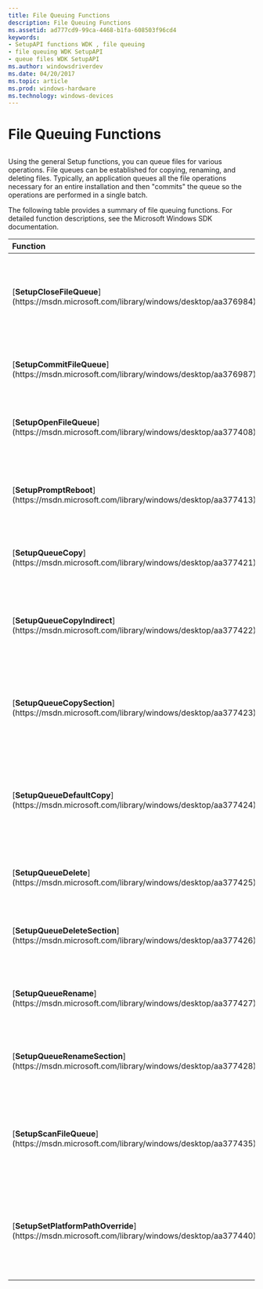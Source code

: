 ```yaml
---
title: File Queuing Functions
description: File Queuing Functions
ms.assetid: ad777cd9-99ca-4468-b1fa-608503f96cd4
keywords:
- SetupAPI functions WDK , file queuing
- file queuing WDK SetupAPI
- queue files WDK SetupAPI
ms.author: windowsdriverdev
ms.date: 04/20/2017
ms.topic: article
ms.prod: windows-hardware
ms.technology: windows-devices
---
```


# File Queuing Functions


## <a href="" id="ddk-file-queuing-functions-dg"></a>


Using the general Setup functions, you can queue files for various operations. File queues can be established for copying, renaming, and deleting files. Typically, an application queues all the file operations necessary for an entire installation and then "commits" the queue so the operations are performed in a single batch.

The following table provides a summary of file queuing functions. For detailed function descriptions, see the Microsoft Windows SDK documentation.

<table>
<colgroup>
<col width="50%" />
<col width="50%" />
</colgroup>
<thead>
<tr class="header">
<th align="left">Function</th>
<th align="left">Description</th>
</tr>
</thead>
<tbody>
<tr class="odd">
<td align="left"><p>[<strong>SetupCloseFileQueue</strong>](https://msdn.microsoft.com/library/windows/desktop/aa376984)</p></td>
<td align="left"><p>Destroys a file queue together with any uncommitted file operations.</p></td>
</tr>
<tr class="even">
<td align="left"><p>[<strong>SetupCommitFileQueue</strong>](https://msdn.microsoft.com/library/windows/desktop/aa376987)</p></td>
<td align="left"><p>Commits (performs) all queued operations.</p></td>
</tr>
<tr class="odd">
<td align="left"><p>[<strong>SetupOpenFileQueue</strong>](https://msdn.microsoft.com/library/windows/desktop/aa377408)</p></td>
<td align="left"><p>Creates and returns a handle to a file queue.</p></td>
</tr>
<tr class="even">
<td align="left"><p>[<strong>SetupPromptReboot</strong>](https://msdn.microsoft.com/library/windows/desktop/aa377413)</p></td>
<td align="left"><p>Prompts the user to restart his or her computer, if necessary.</p></td>
</tr>
<tr class="odd">
<td align="left"><p>[<strong>SetupQueueCopy</strong>](https://msdn.microsoft.com/library/windows/desktop/aa377421)</p></td>
<td align="left"><p>Queues a specified file for copying.</p></td>
</tr>
<tr class="even">
<td align="left"><p>[<strong>SetupQueueCopyIndirect</strong>](https://msdn.microsoft.com/library/windows/desktop/aa377422)</p></td>
<td align="left"><p>Queues a specified file for copying, and provides file location and security information.</p></td>
</tr>
<tr class="odd">
<td align="left"><p>[<strong>SetupQueueCopySection</strong>](https://msdn.microsoft.com/library/windows/desktop/aa377423)</p></td>
<td align="left"><p>Queues the files in a specified INF file section for copying.</p></td>
</tr>
<tr class="even">
<td align="left"><p>[<strong>SetupQueueDefaultCopy</strong>](https://msdn.microsoft.com/library/windows/desktop/aa377424)</p></td>
<td align="left"><p>Queues a specified file for copying, using default source and destination settings contained in the INF file.</p></td>
</tr>
<tr class="odd">
<td align="left"><p>[<strong>SetupQueueDelete</strong>](https://msdn.microsoft.com/library/windows/desktop/aa377425)</p></td>
<td align="left"><p>Queues a specified file for deletion.</p></td>
</tr>
<tr class="even">
<td align="left"><p>[<strong>SetupQueueDeleteSection</strong>](https://msdn.microsoft.com/library/windows/desktop/aa377426)</p></td>
<td align="left"><p>Queues the files in an INF file section for deletion.</p></td>
</tr>
<tr class="odd">
<td align="left"><p>[<strong>SetupQueueRename</strong>](https://msdn.microsoft.com/library/windows/desktop/aa377427)</p></td>
<td align="left"><p>Queues a specified file for renaming.</p></td>
</tr>
<tr class="even">
<td align="left"><p>[<strong>SetupQueueRenameSection</strong>](https://msdn.microsoft.com/library/windows/desktop/aa377428)</p></td>
<td align="left"><p>Queues the files in an INF section for renaming.</p></td>
</tr>
<tr class="odd">
<td align="left"><p>[<strong>SetupScanFileQueue</strong>](https://msdn.microsoft.com/library/windows/desktop/aa377435)</p></td>
<td align="left"><p>Scans a file queue and performs a specified operation on each queue entry.</p></td>
</tr>
<tr class="even">
<td align="left"><p>[<strong>SetupSetPlatformPathOverride</strong>](https://msdn.microsoft.com/library/windows/desktop/aa377440)</p></td>
<td align="left"><p>Sets the value that is used for overriding the default platform-specific source path.</p></td>
</tr>
</tbody>
</table>

 

 

 





